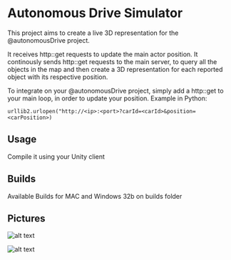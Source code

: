 # Autonomous Drive Simulator

This project aims to create a live 3D representation for the @autonomousDrive project.

It receives http::get requests to update the main actor position.
It continously sends http::get requests to the main server, to query all the objects in the map and then create a 3D representation for each reported object with its respective position.

To integrate on your @autonomousDrive project, simply add a http::get to your main loop, in order to update your position. Example in Python: 
```
urllib2.urlopen("http://<ip>:<port>?carId=<carId>&position=<carPosition>)
```

## Usage

Compile it using your Unity client

## Builds

Available Builds for MAC and Windows 32b on builds folder

## Pictures

![alt text](https://i.imgur.com/3DzqrCn.png)

![alt text](https://imgur.com/iI1oij5)
